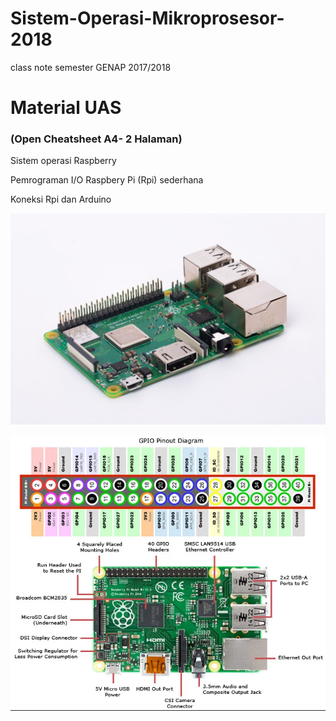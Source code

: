 # Sistem-Operasi-Mikroprosesor-2018
class note semester GENAP 2017/2018

# Material UAS  
### (Open Cheatsheet A4- 2 Halaman)

Sistem operasi Raspberry

Pemrograman I/O Raspbery Pi (Rpi)  sederhana

Koneksi Rpi dan Arduino

![rpi](https://raw.githubusercontent.com/bana-handaga/Sistem-OPerasi-Mikroprosesor-2018/master/rpi.png)

![rpi-pinout](https://raw.githubusercontent.com/bana-handaga/Sistem-OPerasi-Mikroprosesor-2018/master/rpi-pinout.png)

